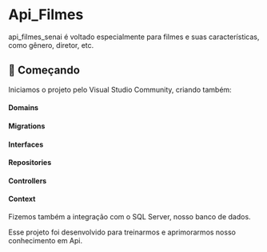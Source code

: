 # Api_Filmes
api_filmes_senai é voltado especialmente para filmes e suas características, como gênero, diretor, etc. 
## 📢 Começando 
Iniciamos o projeto pelo Visual Studio Community, criando também: 
#### Domains
#### Migrations
#### Interfaces
#### Repositories  
#### Controllers
#### Context 

Fizemos também a integração com o SQL Server, nosso banco de dados.

Esse projeto foi desenvolvido para treinarmos e aprimorarmos nosso conhecimento em Api. 
